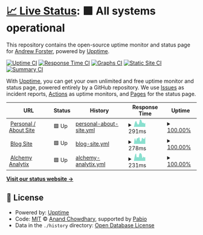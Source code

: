 # [📈 Live Status](https://demo.upptime.js.org): <!--live status--> **🟩 All systems operational**

This repository contains the open-source uptime monitor and status page for [Andrew Forster](https://demo.upptime.js.org), powered by [Upptime](https://github.com/upptime/upptime).

[![Uptime CI](https://github.com/andrew-forster/uptime/workflows/Uptime%20CI/badge.svg)](https://github.com/andrew-forster/uptime/actions?query=workflow%3A%22Uptime+CI%22)
[![Response Time CI](https://github.com/andrew-forster/uptime/workflows/Response%20Time%20CI/badge.svg)](https://github.com/andrew-forster/uptime/actions?query=workflow%3A%22Response+Time+CI%22)
[![Graphs CI](https://github.com/andrew-forster/uptime/workflows/Graphs%20CI/badge.svg)](https://github.com/andrew-forster/uptime/actions?query=workflow%3A%22Graphs+CI%22)
[![Static Site CI](https://github.com/andrew-forster/uptime/workflows/Static%20Site%20CI/badge.svg)](https://github.com/andrew-forster/uptime/actions?query=workflow%3A%22Static+Site+CI%22)
[![Summary CI](https://github.com/andrew-forster/uptime/workflows/Summary%20CI/badge.svg)](https://github.com/andrew-forster/uptime/actions?query=workflow%3A%22Summary+CI%22)

With [Upptime](https://upptime.js.org), you can get your own unlimited and free uptime monitor and status page, powered entirely by a GitHub repository. We use [Issues](https://github.com/andrew-forster/uptime/issues) as incident reports, [Actions](https://github.com/andrew-forster/uptime/actions) as uptime monitors, and [Pages](https://demo.upptime.js.org) for the status page.

<!--start: status pages-->
<!-- This summary is generated by Upptime (https://github.com/upptime/upptime) -->
<!-- Do not edit this manually, your changes will be overwritten -->
<!-- prettier-ignore -->
| URL | Status | History | Response Time | Uptime |
| --- | ------ | ------- | ------------- | ------ |
| <img alt="" src="https://icons.duckduckgo.com/ip3/andrewjf.com.ico" height="13"> [Personal / About Site](https://andrewjf.com) | 🟩 Up | [personal-about-site.yml](https://github.com/Andrew-Forster/uptime/commits/HEAD/history/personal-about-site.yml) | <details><summary><img alt="Response time graph" src="./graphs/personal-about-site/response-time-week.png" height="20"> 291ms</summary><br><a href="https://status.andrewjf.com/history/personal-about-site"><img alt="Response time 291" src="https://img.shields.io/endpoint?url=https%3A%2F%2Fraw.githubusercontent.com%2FAndrew-Forster%2Fuptime%2FHEAD%2Fapi%2Fpersonal-about-site%2Fresponse-time.json"></a><br><a href="https://status.andrewjf.com/history/personal-about-site"><img alt="24-hour response time 340" src="https://img.shields.io/endpoint?url=https%3A%2F%2Fraw.githubusercontent.com%2FAndrew-Forster%2Fuptime%2FHEAD%2Fapi%2Fpersonal-about-site%2Fresponse-time-day.json"></a><br><a href="https://status.andrewjf.com/history/personal-about-site"><img alt="7-day response time 291" src="https://img.shields.io/endpoint?url=https%3A%2F%2Fraw.githubusercontent.com%2FAndrew-Forster%2Fuptime%2FHEAD%2Fapi%2Fpersonal-about-site%2Fresponse-time-week.json"></a><br><a href="https://status.andrewjf.com/history/personal-about-site"><img alt="30-day response time 291" src="https://img.shields.io/endpoint?url=https%3A%2F%2Fraw.githubusercontent.com%2FAndrew-Forster%2Fuptime%2FHEAD%2Fapi%2Fpersonal-about-site%2Fresponse-time-month.json"></a><br><a href="https://status.andrewjf.com/history/personal-about-site"><img alt="1-year response time 291" src="https://img.shields.io/endpoint?url=https%3A%2F%2Fraw.githubusercontent.com%2FAndrew-Forster%2Fuptime%2FHEAD%2Fapi%2Fpersonal-about-site%2Fresponse-time-year.json"></a></details> | <details><summary><a href="https://status.andrewjf.com/history/personal-about-site">100.00%</a></summary><a href="https://status.andrewjf.com/history/personal-about-site"><img alt="All-time uptime 100.00%" src="https://img.shields.io/endpoint?url=https%3A%2F%2Fraw.githubusercontent.com%2FAndrew-Forster%2Fuptime%2FHEAD%2Fapi%2Fpersonal-about-site%2Fuptime.json"></a><br><a href="https://status.andrewjf.com/history/personal-about-site"><img alt="24-hour uptime 100.00%" src="https://img.shields.io/endpoint?url=https%3A%2F%2Fraw.githubusercontent.com%2FAndrew-Forster%2Fuptime%2FHEAD%2Fapi%2Fpersonal-about-site%2Fuptime-day.json"></a><br><a href="https://status.andrewjf.com/history/personal-about-site"><img alt="7-day uptime 100.00%" src="https://img.shields.io/endpoint?url=https%3A%2F%2Fraw.githubusercontent.com%2FAndrew-Forster%2Fuptime%2FHEAD%2Fapi%2Fpersonal-about-site%2Fuptime-week.json"></a><br><a href="https://status.andrewjf.com/history/personal-about-site"><img alt="30-day uptime 100.00%" src="https://img.shields.io/endpoint?url=https%3A%2F%2Fraw.githubusercontent.com%2FAndrew-Forster%2Fuptime%2FHEAD%2Fapi%2Fpersonal-about-site%2Fuptime-month.json"></a><br><a href="https://status.andrewjf.com/history/personal-about-site"><img alt="1-year uptime 100.00%" src="https://img.shields.io/endpoint?url=https%3A%2F%2Fraw.githubusercontent.com%2FAndrew-Forster%2Fuptime%2FHEAD%2Fapi%2Fpersonal-about-site%2Fuptime-year.json"></a></details>
| <img alt="" src="https://icons.duckduckgo.com/ip3/blog.andrewjf.com.ico" height="13"> [Blog Site](https://blog.andrewjf.com) | 🟩 Up | [blog-site.yml](https://github.com/Andrew-Forster/uptime/commits/HEAD/history/blog-site.yml) | <details><summary><img alt="Response time graph" src="./graphs/blog-site/response-time-week.png" height="20"> 278ms</summary><br><a href="https://status.andrewjf.com/history/blog-site"><img alt="Response time 278" src="https://img.shields.io/endpoint?url=https%3A%2F%2Fraw.githubusercontent.com%2FAndrew-Forster%2Fuptime%2FHEAD%2Fapi%2Fblog-site%2Fresponse-time.json"></a><br><a href="https://status.andrewjf.com/history/blog-site"><img alt="24-hour response time 153" src="https://img.shields.io/endpoint?url=https%3A%2F%2Fraw.githubusercontent.com%2FAndrew-Forster%2Fuptime%2FHEAD%2Fapi%2Fblog-site%2Fresponse-time-day.json"></a><br><a href="https://status.andrewjf.com/history/blog-site"><img alt="7-day response time 278" src="https://img.shields.io/endpoint?url=https%3A%2F%2Fraw.githubusercontent.com%2FAndrew-Forster%2Fuptime%2FHEAD%2Fapi%2Fblog-site%2Fresponse-time-week.json"></a><br><a href="https://status.andrewjf.com/history/blog-site"><img alt="30-day response time 278" src="https://img.shields.io/endpoint?url=https%3A%2F%2Fraw.githubusercontent.com%2FAndrew-Forster%2Fuptime%2FHEAD%2Fapi%2Fblog-site%2Fresponse-time-month.json"></a><br><a href="https://status.andrewjf.com/history/blog-site"><img alt="1-year response time 278" src="https://img.shields.io/endpoint?url=https%3A%2F%2Fraw.githubusercontent.com%2FAndrew-Forster%2Fuptime%2FHEAD%2Fapi%2Fblog-site%2Fresponse-time-year.json"></a></details> | <details><summary><a href="https://status.andrewjf.com/history/blog-site">100.00%</a></summary><a href="https://status.andrewjf.com/history/blog-site"><img alt="All-time uptime 100.00%" src="https://img.shields.io/endpoint?url=https%3A%2F%2Fraw.githubusercontent.com%2FAndrew-Forster%2Fuptime%2FHEAD%2Fapi%2Fblog-site%2Fuptime.json"></a><br><a href="https://status.andrewjf.com/history/blog-site"><img alt="24-hour uptime 100.00%" src="https://img.shields.io/endpoint?url=https%3A%2F%2Fraw.githubusercontent.com%2FAndrew-Forster%2Fuptime%2FHEAD%2Fapi%2Fblog-site%2Fuptime-day.json"></a><br><a href="https://status.andrewjf.com/history/blog-site"><img alt="7-day uptime 100.00%" src="https://img.shields.io/endpoint?url=https%3A%2F%2Fraw.githubusercontent.com%2FAndrew-Forster%2Fuptime%2FHEAD%2Fapi%2Fblog-site%2Fuptime-week.json"></a><br><a href="https://status.andrewjf.com/history/blog-site"><img alt="30-day uptime 100.00%" src="https://img.shields.io/endpoint?url=https%3A%2F%2Fraw.githubusercontent.com%2FAndrew-Forster%2Fuptime%2FHEAD%2Fapi%2Fblog-site%2Fuptime-month.json"></a><br><a href="https://status.andrewjf.com/history/blog-site"><img alt="1-year uptime 100.00%" src="https://img.shields.io/endpoint?url=https%3A%2F%2Fraw.githubusercontent.com%2FAndrew-Forster%2Fuptime%2FHEAD%2Fapi%2Fblog-site%2Fuptime-year.json"></a></details>
| <img alt="" src="https://icons.duckduckgo.com/ip3/alchemyanalytix.com.ico" height="13"> [Alchemy Analytix](https://alchemyanalytix.com/) | 🟩 Up | [alchemy-analytix.yml](https://github.com/Andrew-Forster/uptime/commits/HEAD/history/alchemy-analytix.yml) | <details><summary><img alt="Response time graph" src="./graphs/alchemy-analytix/response-time-week.png" height="20"> 231ms</summary><br><a href="https://status.andrewjf.com/history/alchemy-analytix"><img alt="Response time 231" src="https://img.shields.io/endpoint?url=https%3A%2F%2Fraw.githubusercontent.com%2FAndrew-Forster%2Fuptime%2FHEAD%2Fapi%2Falchemy-analytix%2Fresponse-time.json"></a><br><a href="https://status.andrewjf.com/history/alchemy-analytix"><img alt="24-hour response time 353" src="https://img.shields.io/endpoint?url=https%3A%2F%2Fraw.githubusercontent.com%2FAndrew-Forster%2Fuptime%2FHEAD%2Fapi%2Falchemy-analytix%2Fresponse-time-day.json"></a><br><a href="https://status.andrewjf.com/history/alchemy-analytix"><img alt="7-day response time 231" src="https://img.shields.io/endpoint?url=https%3A%2F%2Fraw.githubusercontent.com%2FAndrew-Forster%2Fuptime%2FHEAD%2Fapi%2Falchemy-analytix%2Fresponse-time-week.json"></a><br><a href="https://status.andrewjf.com/history/alchemy-analytix"><img alt="30-day response time 231" src="https://img.shields.io/endpoint?url=https%3A%2F%2Fraw.githubusercontent.com%2FAndrew-Forster%2Fuptime%2FHEAD%2Fapi%2Falchemy-analytix%2Fresponse-time-month.json"></a><br><a href="https://status.andrewjf.com/history/alchemy-analytix"><img alt="1-year response time 231" src="https://img.shields.io/endpoint?url=https%3A%2F%2Fraw.githubusercontent.com%2FAndrew-Forster%2Fuptime%2FHEAD%2Fapi%2Falchemy-analytix%2Fresponse-time-year.json"></a></details> | <details><summary><a href="https://status.andrewjf.com/history/alchemy-analytix">100.00%</a></summary><a href="https://status.andrewjf.com/history/alchemy-analytix"><img alt="All-time uptime 100.00%" src="https://img.shields.io/endpoint?url=https%3A%2F%2Fraw.githubusercontent.com%2FAndrew-Forster%2Fuptime%2FHEAD%2Fapi%2Falchemy-analytix%2Fuptime.json"></a><br><a href="https://status.andrewjf.com/history/alchemy-analytix"><img alt="24-hour uptime 100.00%" src="https://img.shields.io/endpoint?url=https%3A%2F%2Fraw.githubusercontent.com%2FAndrew-Forster%2Fuptime%2FHEAD%2Fapi%2Falchemy-analytix%2Fuptime-day.json"></a><br><a href="https://status.andrewjf.com/history/alchemy-analytix"><img alt="7-day uptime 100.00%" src="https://img.shields.io/endpoint?url=https%3A%2F%2Fraw.githubusercontent.com%2FAndrew-Forster%2Fuptime%2FHEAD%2Fapi%2Falchemy-analytix%2Fuptime-week.json"></a><br><a href="https://status.andrewjf.com/history/alchemy-analytix"><img alt="30-day uptime 100.00%" src="https://img.shields.io/endpoint?url=https%3A%2F%2Fraw.githubusercontent.com%2FAndrew-Forster%2Fuptime%2FHEAD%2Fapi%2Falchemy-analytix%2Fuptime-month.json"></a><br><a href="https://status.andrewjf.com/history/alchemy-analytix"><img alt="1-year uptime 100.00%" src="https://img.shields.io/endpoint?url=https%3A%2F%2Fraw.githubusercontent.com%2FAndrew-Forster%2Fuptime%2FHEAD%2Fapi%2Falchemy-analytix%2Fuptime-year.json"></a></details>

<!--end: status pages-->

[**Visit our status website →**](https://demo.upptime.js.org)

## 📄 License

- Powered by: [Upptime](https://github.com/upptime/upptime)
- Code: [MIT](./LICENSE) © [Anand Chowdhary](https://anandchowdhary.com), supported by [Pabio](https://pabio.com)
- Data in the `./history` directory: [Open Database License](https://opendatacommons.org/licenses/odbl/1-0/)
